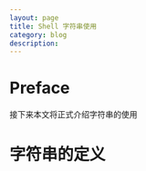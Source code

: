 ```yaml
---
layout: page
title: Shell 字符串使用
category: blog
description:
---
```

# Preface

接下来本文将正式介绍字符串的使用

# 字符串的定义
